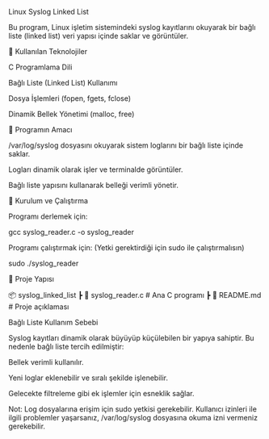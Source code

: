 Linux Syslog Linked List

Bu program, Linux işletim sistemindeki syslog kayıtlarını okuyarak bir bağlı liste (linked list) veri yapısı içinde saklar ve görüntüler.

📌 Kullanılan Teknolojiler

C Programlama Dili

Bağlı Liste (Linked List) Kullanımı

Dosya İşlemleri (fopen, fgets, fclose)

Dinamik Bellek Yönetimi (malloc, free)

🚀 Programın Amacı

/var/log/syslog dosyasını okuyarak sistem loglarını bir bağlı liste içinde saklar.

Logları dinamik olarak işler ve terminalde görüntüler.

Bağlı liste yapısını kullanarak belleği verimli yönetir.

🔧 Kurulum ve Çalıştırma

Programı derlemek için:

gcc syslog_reader.c -o syslog_reader

Programı çalıştırmak için: (Yetki gerektirdiği için sudo ile çalıştırmalısın)

sudo ./syslog_reader

📂 Proje Yapısı

📦 syslog_linked_list
 ┣ 📜 syslog_reader.c  # Ana C programı
 ┣ 📜 README.md        # Proje açıklaması

 Bağlı Liste Kullanım Sebebi

Syslog kayıtları dinamik olarak büyüyüp küçülebilen bir yapıya sahiptir. Bu nedenle bağlı liste tercih edilmiştir:

Bellek verimli kullanılır.

Yeni loglar eklenebilir ve sıralı şekilde işlenebilir.

Gelecekte filtreleme gibi ek işlemler için esneklik sağlar.

Not: Log dosyalarına erişim için sudo yetkisi gerekebilir. Kullanıcı izinleri ile ilgili problemler yaşarsanız, /var/log/syslog dosyasına okuma izni vermeniz gerekebilir.
